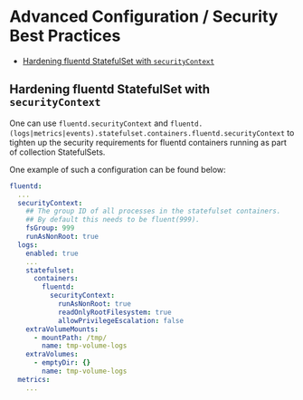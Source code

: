 # Advanced Configuration / Security Best Practices

- [Hardening fluentd StatefulSet with `securityContext`](#hardening-fluentd-statefulset-with-securitycontext)

## Hardening fluentd StatefulSet with `securityContext`

One can use `fluentd.securityContext` and
`fluentd.(logs|metrics|events).statefulset.containers.fluentd.securityContext`
to tighten up the security requirements for fluentd containers running as part
of collection StatefulSets.

One example of such a configuration can be found below:

```yaml
fluentd:
  ...
  securityContext:
    ## The group ID of all processes in the statefulset containers.
    ## By default this needs to be fluent(999).
    fsGroup: 999
    runAsNonRoot: true
  logs:
    enabled: true
    ...
    statefulset:
      containers:
        fluentd:
          securityContext:
            runAsNonRoot: true
            readOnlyRootFilesystem: true
            allowPrivilegeEscalation: false
    extraVolumeMounts:
      - mountPath: /tmp/
        name: tmp-volume-logs
    extraVolumes:
      - emptyDir: {}
        name: tmp-volume-logs
  metrics:
    ...
```
